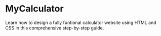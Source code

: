 # MyCalculator
Learn how to design a fully funtional calculator website using HTML and CSS in this comprehensive step-by-step guide.
